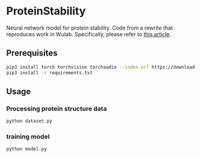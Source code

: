 # ProteinStability
Neural network model for protein stability. Code from a rewrite that reproduces work in Wulab. Specifically, please refer to [this article](https://www.biorxiv.org/content/10.1101/2023.08.09.552725v1.full.pdf).


## Prerequisites
```bash
pip3 install torch torchvision torchaudio --index-url https://download.pytorch.org/whl/cu118
pip3 install -r requirements.txt
```

## Usage
### Processing protein structure data
```bash
python dataset.py
```

### training model
```bash
python model.py
```

